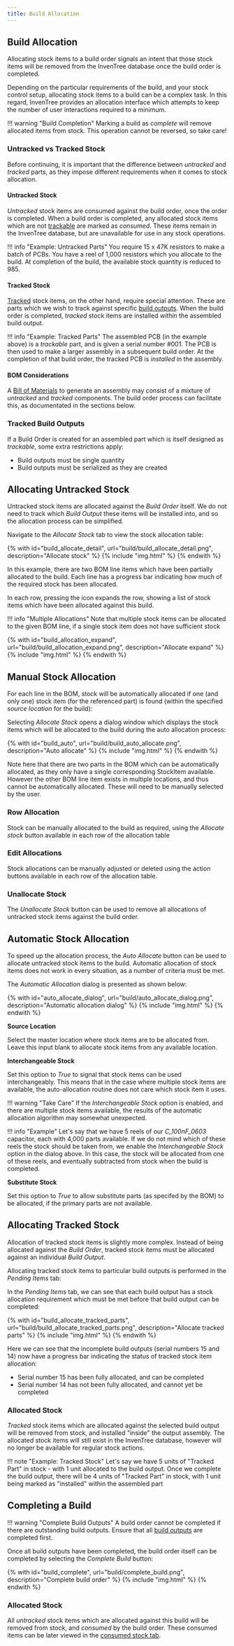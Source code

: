 ```yaml
---
title: Build Allocation
---
```


## Build Allocation

Allocating stock items to a build order signals an intent that those stock items will be removed from the InvenTree database once the build order is completed.

Depending on the particular requirements of the build, and your stock control setup, allocating stock items to a build can be a complex task. In this regard, InvenTree provides an allocation interface which attempts to keep the number of user interactions required to a minimum.

!!! warning "Build Completion"
    Marking a build as *complete* will remove allocated items from stock. This operation cannot be reversed, so take care!

### Untracked vs Tracked Stock

Before continuing, it is important that the difference between *untracked* and *tracked* parts, as they impose different requirements when it comes to stock allocation.

#### Untracked Stock

*Untracked* stock items are consumed against the build order, once the order is completed. When a build order is completed, any allocated stock items which are not [trackable](../part/trackable.md) are marked as *consumed*. These items remain in the InvenTree database, but are unavailable for use in any stock operations.

!!! info "Example: Untracked Parts"
    You require 15 x 47K resistors to make a batch of PCBs. You have a reel of 1,000 resistors which you allocate to the build. At completion of the build, the available stock quantity is reduced to 985.

#### Tracked Stock

[Tracked](../part/trackable.md) stock items, on the other hand, require special attention. These are parts which we wish to track against specific [build outputs](./output.md). When the build order is completed, *tracked* stock items are installed *within* the assembled build output.

!!! info "Example: Tracked Parts"
    The assembled PCB (in the example above) is a *trackable* part, and is given a serial number #001. The PCB is then used to make a larger assembly in a subsequent build order. At the completion of that build order, the tracked PCB is *installed* in the assembly.

#### BOM Considerations

A [Bill of Materials](./bom.md) to generate an assembly may consist of a mixture of *untracked* and *tracked* components. The build order process can facilitate this, as documentated in the sections below.

### Tracked Build Outputs

If a Build Order is created for an assembled part which is itself designed as *trackable*, some extra restrictions apply:

- Build outputs must be single quantity
- Build outputs must be serialized as they are created

## Allocating Untracked Stock

Untracked stock items are allocated against the *Build Order* itself. We do not need to track which *Build Output* these items will be installed into, and so the allocation process can be simplified.

Navigate to the *Allocate Stock* tab to view the stock allocation table:

{% with id="build_allocate_detail", url="build/build_allocate_detail.png", description="Allocate stock" %}
{% include "img.html" %}
{% endwith %}

In this example, there are two BOM line items which have been partially allocated to the build. Each line has a progress bar indicating how much of the required stock has been allocated.

In each row, pressing the <span class='fas fa-plus'></span> icon expands the row, showing a list of stock items which have been allocated against this build.

!!! info "Multiple Allocations"
    Note that multiple stock items can be allocated to the given BOM line, if a single stock item does not have sufficient stock

{% with id="build_allocation_expand", url="build/build_allocation_expand.png", description="Allocate expand" %}
{% include "img.html" %}
{% endwith %}

## Manual Stock Allocation

For each line in the BOM, stock will be automatically allocated if one (and only one) stock item (for the referenced part) is found (within the specified *source location* for the build):

Selecting *Allocate Stock* opens a dialog window which displays the stock items which will be allocated to the build during the auto allocation process:

{% with id="build_auto", url="build/build_auto_allocate.png", description="Auto allocate" %}
{% include "img.html" %}
{% endwith %}

Note here that there are two parts in the BOM which can be automatically allocated, as they only have a single corresponding StockItem available.
However the other BOM line item exists in multiple locations, and thus cannot be automatically allocated. These will need to be manually selected by the user.

### Row Allocation

Stock can be manually allocated to the build as required, using the *Allocate stock* button available in each row of the allocation table

### Edit Allocations

Stock allocations can be manually adjusted or deleted using the action buttons available in each row of the allocation table.

### Unallocate Stock

The *Unallocate Stock* button can be used to remove all allocations of untracked stock items against the build order.

## Automatic Stock Allocation

To speed up the allocation process, the *Auto Allocate* button can be used to allocate untracked stock items to the build. Automatic allocation of stock items does not work in every situation, as a number of criteria must be met.

The *Automatic Allocation* dialog is presented as shown below:

{% with id="auto_allocate_dialog", url="build/auto_allocate_dialog.png", description="Automatic allocation dialog" %}
{% include "img.html" %}
{% endwith %}

**Source Location**

Select the master location where stock items are to be allocated from. Leave this input blank to allocate stock items from any available location.

**Interchangeable Stock**

Set this option to *True* to signal that stock items can be used interchangeably. This means that in the case where multiple stock items are available, the auto-allocation routine does not care which stock item it uses.

!!! warning "Take Care"
    If the *Interchangeable Stock* option is enabled, and there are multiple stock items available, the results of the automatic allocation algorithm may somewhat unexpected.

!!! info "Example"
    Let's say that we have 5 reels of our *C_100nF_0603* capacitor, each with 4,000 parts available. If we do not mind which of these reels the stock should be taken from, we enable the *Interchangeable Stock* option in the dialog above. In this case, the stock will be allocated from one of these reels, and eventually subtracted from stock when the build is completed.

**Substitute Stock**

Set this option to *True* to allow substitute parts (as specifed by the BOM) to be allocated, if the primary parts are not available.

## Allocating Tracked Stock

Allocation of tracked stock items is slightly more complex. Instead of being allocated against the *Build Order*, tracked stock items must be allocated against an individual *Build Output*.

Allocating tracked stock items to particular build outputs is performed in the *Pending Items* tab:

In the *Pending Items* tab, we can see that each build output has a stock allocation requirement which must be met before that build output can be completed:

{% with id="build_allocate_tracked_parts", url="build/build_allocate_tracked_parts.png", description="Allocate tracked parts" %}
{% include "img.html" %}
{% endwith %}

Here we can see that the incomplete build outputs (serial numbers 15 and 14) now have a progress bar indicating the status of tracked stock item allocation:

- Serial number 15 has been fully allocated, and can be completed
- Serial number 14 has not been fully allocated, and cannot yet be completed

### Allocated Stock

*Tracked* stock items which are allocated against the selected build output will be removed from stock, and installed "inside" the output assembly. The allocated stock items will still exist in the InvenTree database, however will no longer be available for regular stock actions.

!!! note "Example: Tracked Stock"
    Let's say we have 5 units of "Tracked Part" in stock - with 1 unit allocated to the build output. Once we complete the build output, there will be 4 units of "Tracked Part" in stock, with 1 unit being marked as "installed" within the assembled part

## Completing a Build

!!! warning "Complete Build Outputs"
    A build order cannot be completed if there are outstanding build outputs. Ensure that all [build outputs](./output.md) are completed first.

Once all build outputs have been completed, the build order itself can be completed by selecting the *Complete Build* button:

{% with id="build_complete", url="build/complete_build.png", description="Complete build order" %}
{% include "img.html" %}
{% endwith %}

### Allocated Stock

All *untracked* stock items which are allocated against this build will be removed from stock, and *consumed* by the build order. These consumed items can be later viewed in the [consumed stock tab](./build.md#consumed-stock).
